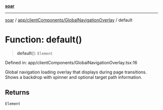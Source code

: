 [**soar**](../../../../README.md)

***

[soar](../../../../modules.md) / [app/clientComponents/GlobalNavigationOverlay](../README.md) / default

# Function: default()

> **default**(): `Element`

Defined in: app/clientComponents/GlobalNavigationOverlay.tsx:16

Global navigation loading overlay that displays during page transitions.
Shows a backdrop with spinner and optional target path information.

## Returns

`Element`
